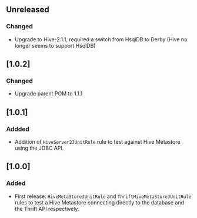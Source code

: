 ## Unreleased
### Changed 
* Upgrade to Hive-2.1.1, required a switch from HsqlDB to Derby (Hive no longer seems to support HsqlDB)

## [1.0.2]
### Changed 
* Upgrade parent POM to 1.1.1

## [1.0.1]
### Addded 
* Addition of `HiveServer2JUnitRule` rule to test against Hive Metastore using the JDBC API.

## [1.0.0]
### Added
* First release: `HiveMetaStoreJUnitRule` and `ThriftHiveMetaStoreJUnitRule` rules to test a Hive Metastore connecting directly to the database and the Thrift API respectively.
